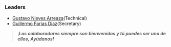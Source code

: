 ### Leaders

* [Gustavo Nieves Arreaza](mailto:gustavo.nievesarreaza@owasp.org)(Technical)
* [Guillermo Farias Diaz](mailto:guillermo.farias@owasp.org)(Secretary)



>

> ¡***Los colaboradores siempre son bienvenidos y tú puedes ser uno de
> ellos, Ayúdanos\!***



